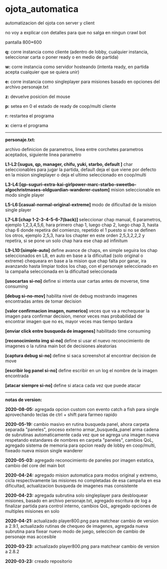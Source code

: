# ojota_automatica
automatizacion del ojota con server y client

no voy a explicar con detalles para que no salga en ningun crawl bot

pantalla 800*600

**q:** corre instancia como cliente (adentro de lobby, cualquier instancia, seleccionar carta o poner ready o en medio de partida)

**w:** corre instancia como servidor hosteando (intenta ready, en partida acepta cualquier que se quiera unir)

**e:** corre instancia como singleplayer para misiones basado en opciones del archivo personaje.txt

**z:** devuelve posicion del mouse

**p:** setea en 0 el estado de ready de coop/multi cliente

**r:** restartea el programa

**x:** cierra el programa

---

**personaje.txt:**

archivo definicion de parametros, linea entre corchetes parametros aceptados, siguiente linea parametro

**L1-L2:[sugus, qp, manager, chifu, yuki, starbo, default ]** char seleccionables para jugar la partida, default deja el que viene por defecto en la mision singleplayer o deja el ultimo seleccionado en coop/multi

**L3-L4:[qp-suguri-extra-kai-girlpower-marc-starbo-sweetbo-algochristmases-oldguardian-wanderer-custom]** mision seleccionable en modo single player

**L5-L6:[casual-normal-original-extreme]** modo de dificultad de la mision single player

**L7-L8:[chap 1-2-3-4-5-6-7(back)]** seleccionar chap manual, 6 parametros, ejemplo 1,2,3,4,5,6, hara primero chap 1, luego chap 2, luego chap 3, hasta chap 6 donde repetira del comienzo, repetido el 1 puesto si no se definen los otros, ejemplo 2,5,3, hara los chapter en este orden 2,5,3,2,2,2 y repetira, si se pone un solo chap hara ese chap ad infinitum

**L9-L10:[simple-auto]** define avance de chaps, en simple seguira los chap seleccionados en L8, en auto en base a la dificultad (solo original o extreme) chequeara en base a la mision que chap falta por ganar, ira avanzando hasta limpiar todos los chap, con el personaje seleccionado en la campaña seleccionada en la dificultad seleccionada

**[usocartas si-no]** define si intenta usar cartas antes de moverse, time consuming

**[debug si-no-mov]** habilita nivel de debug mostrando imagenes encontradas antes de tomar decision

**[valor confirmacion imagen, numerico]** veces que va a rechequear la imagen para confirmar decision, menor veces mas probabilidad de encontrar imagen que no es, mayor veces mas tiempo tardara

**[enviar click entre busqueda de imagenes]** habilitado time consuming

**[reconocimiento img si-no]** define si usar el nuevo reconocimiento de imagenes o la rutina main bot de decisiones aleatorias

**[captura debug si-no]** define si saca screenshot al encontrar decision de move

**[escribir log panel si-no]** define escribir en un log el nombre de la imagen encontrada

**[atacar siempre si-no]** define si ataca cada vez que puede atacar

---

**notas de version:**

**2020-08-05:** agregada opcion custom con evento catch a fish para single aprovechando teclas de ctrl + shift para farmeo rapido

**2020-05-19:** cambio masivo en rutina busqueda panel, ahora carpeta separada "paneles", proceso externo armar_busqueda_panel arma cadena de subrutinas automaticamente cada vez que se agrega una imagen nueva respetando estandares de nombres en carpeta "paneles", cambios QoL, agregado sistema de memoria para opcion ready de lobby en coop/multi, fixeado nueva mision single wanderer

**2020-05-03:** agregado reconocimiento de paneles por imagen estatica, cambio del core del main bot

**2020-04-24:** agregado mision automatica para modos original y extremo, cicla respectivamente las misiones no completadas de esa campaña en esa dificultad, actualizacion busqueda de imagenes mas consistente

**2020-04-23:** agregada subrutina solo singleplayer para desbloquear misiones, basado en archivo personaje.txt, agregado escritura de log a finalizar partida para control interno, cambios QoL, agregado opciones de multiples misiones en solo

**2020-04-21:** actualizado player800.png para matchear cambio de version a 2.9.1, actualizado rutinas de chequeo de imagenes, agregada nueva subrutina para fixear nuevo modo de juego, seleccion de cambio de personaje mas accesible

**2020-03-23:** actualizado player800.png para matchear cambio de version a 2.8.2

**2020-03-23:** creado repositorio
